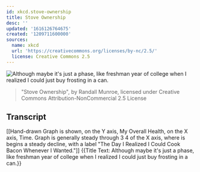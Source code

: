 ```yaml
---
id: xkcd.stove-ownership
title: Stove Ownership
desc: ''
updated: '1616126764675'
created: '1209711600000'
sources:
  name: xkcd
  url: 'https://creativecommons.org/licenses/by-nc/2.5/'
  license: Creative Commons 2.5
---
```

![Although maybe it's just a phase, like freshman year of college when I realized I could just buy frosting in a can.](https://imgs.xkcd.com/comics/stove_ownership.png)
> "Stove Ownership", by Randall Munroe, licensed under Creative Commons Attribution-NonCommercial 2.5 License

## Transcript
[[Hand-drawn Graph is shown, on the Y axis, My Overall Health, on the X axis, Time.  Graph is generally steady through 3
4 of the X axis, where is begins a steady decline, with a label "The Day I Realized I Could Cook Bacon Whenever I Wanted."]]
{{Title Text: Although maybe it's just a phase, like freshman year of college when I realized I could just buy frosting in a can.}}
